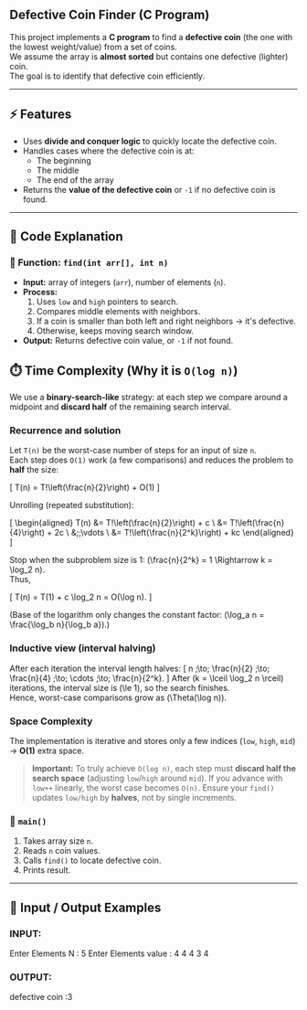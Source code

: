 ##  Defective Coin Finder (C Program)

This project implements a **C program** to find a **defective coin** (the one with the lowest weight/value) from a set of coins.  
We assume the array is **almost sorted** but contains one defective (lighter) coin.  
The goal is to identify that defective coin efficiently.

---

## ⚡ Features
- Uses **divide and conquer logic** to quickly locate the defective coin.
- Handles cases where the defective coin is at:
  - The beginning  
  - The middle  
  - The end of the array  
- Returns the **value of the defective coin** or `-1` if no defective coin is found.

---

## 📖 Code Explanation

### 🔹 Function: `find(int arr[], int n)`
- **Input:** array of integers (`arr`), number of elements (`n`).  
- **Process:**
  1. Uses `low` and `high` pointers to search.  
  2. Compares middle elements with neighbors.  
  3. If a coin is smaller than both left and right neighbors → it's defective.  
  4. Otherwise, keeps moving search window.  
- **Output:** Returns defective coin value, or `-1` if not found.

## ⏱️ Time Complexity (Why it is `O(log n)`)

We use a **binary-search-like** strategy: at each step we compare around a midpoint and **discard half** of the remaining search interval.

### Recurrence and solution
Let `T(n)` be the worst-case number of steps for an input of size `n`.  
Each step does `O(1)` work (a few comparisons) and reduces the problem to **half** the size:

\[
T(n) = T\!\left(\frac{n}{2}\right) + O(1)
\]

Unrolling (repeated substitution):

\[
\begin{aligned}
T(n) &= T\!\left(\frac{n}{2}\right) + c \\
     &= T\!\left(\frac{n}{4}\right) + 2c \\
     &\;\;\vdots \\
     &= T\!\left(\frac{n}{2^k}\right) + kc
\end{aligned}
\]

Stop when the subproblem size is 1: \(\frac{n}{2^k} = 1 \Rightarrow k = \log_2 n\).  
Thus,

\[
T(n) = T(1) + c \log_2 n = O(\log n).
\]

(Base of the logarithm only changes the constant factor: \(\log_a n = \frac{\log_b n}{\log_b a}\).)

### Inductive view (interval halving)
After each iteration the interval length halves:
\[
n \;\to\; \frac{n}{2} \;\to\; \frac{n}{4} \;\to\; \cdots \;\to\; \frac{n}{2^k}.
\]
After \(k = \lceil \log_2 n \rceil\) iterations, the interval size is \(\le 1\), so the search finishes.  
Hence, worst-case comparisons grow as \(\Theta(\log n)\).

### Space Complexity
The implementation is iterative and stores only a few indices (`low`, `high`, `mid`) → **O(1)** extra space.

> **Important:** To truly achieve `O(log n)`, each step must **discard half the search space** (adjusting `low`/`high` around `mid`). If you advance with `low++` linearly, the worst case becomes `O(n)`. Ensure your `find()` updates `low/high` by **halves**, not by single increments.



### 🔹 `main()`
1. Takes array size `n`.  
2. Reads `n` coin values.  
3. Calls `find()` to locate defective coin.  
4. Prints result.

---

## 🧑 Input / Output Examples

### INPUT:
Enter Elements N : 5
Enter Elements value : 4 4 4 3 4

### OUTPUT:
defective coin :3

